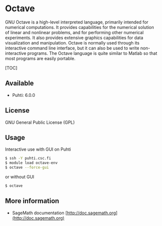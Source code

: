 # Octave

GNU Octave is a high-level interpreted language, primarily intended for numerical computations. It provides capabilities for the numerical solution of linear and nonlinear problems, and for performing other numerical experiments. It also provides extensive graphics capabilities for data visualization and manipulation. Octave is normally used through its interactive command line interface, but it can also be used to write non-interactive programs. The Octave language is quite similar to Matlab so that most programs are easily portable.

[TOC]

## Available

- Puhti: 6.0.0

## License

GNU General Public License (GPL)

## Usage

Interactive use with GUI on Puhti

```bash
$ ssh -Y puhti.csc.fi
$ module load octave-env
$ octave --force-gui
```

or without GUI
```bash
$ octave
```

## More information

- SageMath documentation [http://doc.sagemath.org](http://doc.sagemath.org)

